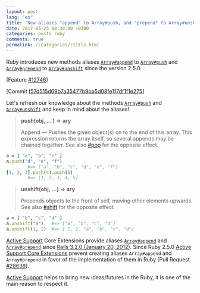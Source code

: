 ```yaml
---
layout: post
lang: "en"
title: 'New aliases "append" to Array#push, and "prepend" to Array#unshift (since Ruby 2.5.0)'
date: 2017-05-25 08:30:00 +0300
categories: posts ruby
comments: true
permalink: /:categories/:title.html
---
```


Ruby introduces new methods aliases [`Array#append`](https://docs.ruby-lang.org/en/trunk/Array.html#method-i-append) to [`Array#push`](https://docs.ruby-lang.org/en/trunk/Array.html#method-i-push) and [`Array#prepend`](https://docs.ruby-lang.org/en/trunk/Array.html#method-i-prepend) to [`Array#unshift`](https://docs.ruby-lang.org/en/trunk/Array.html#method-i-unshift) since the version 2.5.0.

[Feature [#12746](https://bugs.ruby-lang.org/issues/12746)]

[Commit [f57d515d69b7a35477b9ba5d08fe117df1f1e275](https://github.com/ruby/ruby/commit/f57d515d69b7a35477b9ba5d08fe117df1f1e275)]

Let's refresh our knowledge about the methods [`Array#push`](https://docs.ruby-lang.org/en/trunk/Array.html#method-i-push) and [`Array#unshift`](https://docs.ruby-lang.org/en/trunk/Array.html#method-i-unshift) and keep in mind about the aliases!

> **push(obj, ... )** => **ary**
>
> Append — Pushes the given object(s) on to the end of this array. This expression returns the array itself, so several appends may be chained together. See also [#pop](https://docs.ruby-lang.org/en/trunk/Array.html#method-i-pop) for the opposite effect.

```ruby
a = [ "a", "b", "c" ]
a.push("d", "e", "f")
        #=> ["a", "b", "c", "d", "e", "f"]
[1, 2, 3].push(4).push(5)
        #=> [1, 2, 3, 4, 5]
```

> **unshift(obj, ...)** => **ary**
>
> Prepends objects to the front of self, moving other elements upwards. See also [#shift](https://docs.ruby-lang.org/en/trunk/Array.html#method-i-shift) for the opposite effect.

```ruby
a = [ "b", "c", "d" ]
a.unshift("a")   #=> ["a", "b", "c", "d"]
a.unshift(1, 2)  #=> [ 1, 2, "a", "b", "c", "d"]
```

[Active Support](https://github.com/rails/rails/tree/3-2-stable/activesupport) Core Extensions provide aliases [`Array#append`](https://docs.ruby-lang.org/en/trunk/Array.html#method-i-append) and [`Array#prepend`](https://docs.ruby-lang.org/en/trunk/Array.html#method-i-prepend) since [Rails 3.2.0 (January 20, 2012)](https://github.com/rails/rails/blob/3-2-stable/activesupport/CHANGELOG.md#rails-320-january-20-2012).
Since Ruby 2.5.0 [Active Support Core Extensions](https://github.com/rails/rails/tree/master/activesupport/lib/active_support/core_ext/array) prevent creating aliases `Array#append` and `Array#prepend` in favor of the implementation of them in Ruby [Pull Request [#28638](https://github.com/rails/rails/pull/28638)].

[Active Support](https://github.com/rails/rails/tree/master/activesupport) helps to bring new ideas/futures in the Ruby, it is one of the main reason to respect it.
